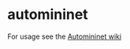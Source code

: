 # automininet
For usage see the [Automininet wiki](https://github.com/giovannicammarata/automininet/wiki)
